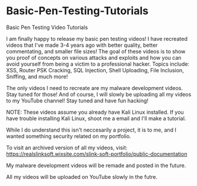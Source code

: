 # Basic-Pen-Testing-Tutorials
Basic Pen Testing Video Tutorials

I am finally happy to release my basic pen testing videos! I have recreated videos that I've made 3-4 years ago with better quality, better commentating, and smaller file sizes! The goal of these videos is to show you proof of concepts on various attacks and exploits and how you can avoid yourself from being a victim to a professional hacker. Topics include: XSS, Router PSK Cracking, SQL Injection, Shell Uploading, File Inclusion, Sniffing, and much more!

The only videos I need to recreate are my malware development videos. Stay tuned for those! And of course, I will slowly be uploading all my videos to my YouTube channel! Stay tuned and have fun hacking!

NOTE: These videos assume you already have Kali Linux installed. If you have trouble installing Kali Linux, shoot me a email and I'll make a tutorial.

While I do understand this isn't neccesarily a project, it is to me, and I wanted something security related on my portfolio.

To visit an archived version of all my videos, visit: https://realslinksoft.wixsite.com/slink-soft-portfolio/public-documentation

My malware development videos will be remade and posted in the future.

All my videos will be uploaded on YouTube slowly in the futre.
